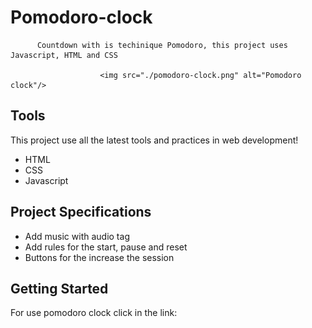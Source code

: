  #                                    Pomodoro-clock

          Countdown with is techinique Pomodoro, this project uses Javascript, HTML and CSS

                        <img src="./pomodoro-clock.png" alt="Pomodoro clock"/>


## Tools
  This project use all the latest tools and practices in web development!

  - HTML
  - CSS
  - Javascript

## Project Specifications
  - Add music with audio tag
  - Add rules for the start, pause and reset
  - Buttons for the increase the session

## Getting Started 
  For use pomodoro clock click in the link:
